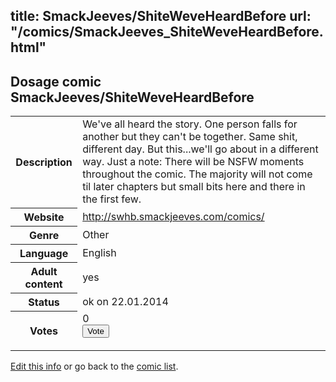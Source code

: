 title: SmackJeeves/ShiteWeveHeardBefore
url: "/comics/SmackJeeves_ShiteWeveHeardBefore.html"
---
Dosage comic SmackJeeves/ShiteWeveHeardBefore
-----------------------------------------

<p id="msg"></p>
<script type="text/javascript">
if (window.location.search === '?edit_info_mail=sent_ok') {
  var elem = document.getElementById("msg");
  elem.innerHTML = 'Edited information sucessfully sent for review, which is usually done daily. Thanks!';
  elem.className = 'ok';
}
</script>
<table class="comicinfo">
<tr>
<th>Description</th><td>We've all heard the story. One person falls for another but they can't be together. Same shit, different day. But this...we'll go about in a different way. Just a note: There will be NSFW moments throughout the comic. The majority will not come til later chapters but small bits here and there in the first few.</td>
</tr>
<tr>
<th>Website</th><td><a href="http://swhb.smackjeeves.com/comics/">http://swhb.smackjeeves.com/comics/</a></td>
</tr>
<tr>
<th>Genre</th><td>Other</td>
</tr>
<tr>
<th>Language</th><td>English</td>
</tr>
<tr>
<th>Adult content</th><td>yes</td>
</tr>
<tr>
<th>Status</th><td>ok on 22.01.2014</td>
</tr>
<tr>
<th>Votes</th><td>0
<form action="http://gaecounter.appspot.com/count/" method="POST">
<input name="name" type="hidden" value="SmackJeeves_ShiteWeveHeardBefore"/>
<input name="uid" type="hidden" id="voteuid" value=""/>
<input type="submit" value="Vote"/>
</form>
</td>
</tr>
</table>
<script type="text/javascript">
var ua = navigator.userAgent;
document.getElementById("voteuid").value = ua.replace(/[^a-zA-Z0-9\._:]/g , "_");;
</script>

[Edit this info](SmackJeeves_ShiteWeveHeardBefore_edit.html) or go back to the [comic list](../comic-index.html).
